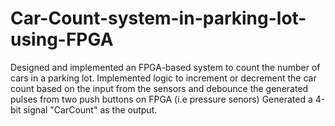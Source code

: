 # Car-Count-system-in-parking-lot-using-FPGA
Designed and implemented an FPGA-based system to count the number of cars in a parking lot. Implemented logic to increment or decrement the car count based on the input from the sensors and debounce the generated pulses from two push buttons on FPGA (i.e pressure senors) Generated a 4-bit signal "CarCount" as the output.
